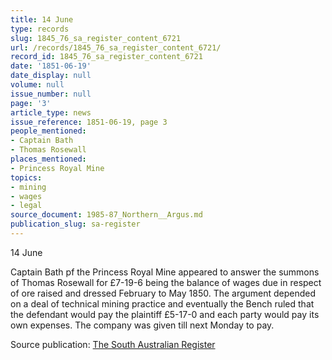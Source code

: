 ```yaml
---
title: 14 June
type: records
slug: 1845_76_sa_register_content_6721
url: /records/1845_76_sa_register_content_6721/
record_id: 1845_76_sa_register_content_6721
date: '1851-06-19'
date_display: null
volume: null
issue_number: null
page: '3'
article_type: news
issue_reference: 1851-06-19, page 3
people_mentioned:
- Captain Bath
- Thomas Rosewall
places_mentioned:
- Princess Royal Mine
topics:
- mining
- wages
- legal
source_document: 1985-87_Northern__Argus.md
publication_slug: sa-register
---
```


14 June

Captain Bath pf the Princess Royal Mine appeared to answer the summons of Thomas Rosewall for £7-19-6 being the balance of wages due in respect of ore raised and dressed February to May 1850.  The argument depended on a deal of technical mining practice and eventually the Bench ruled that the defendant would pay the plaintiff £5-17-0 and each party would pay its own expenses.  The company was given till next Monday to pay.

Source publication: [The South Australian Register](/publications/sa-register/)
